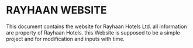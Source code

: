 # RAYHAAN WEBSITE
This document contains the website for Rayhaan Hotels Ltd.
all information are property of Rayhaan Hotels.
this Website is supposed to be a simple project and for modification and inputs with time.
